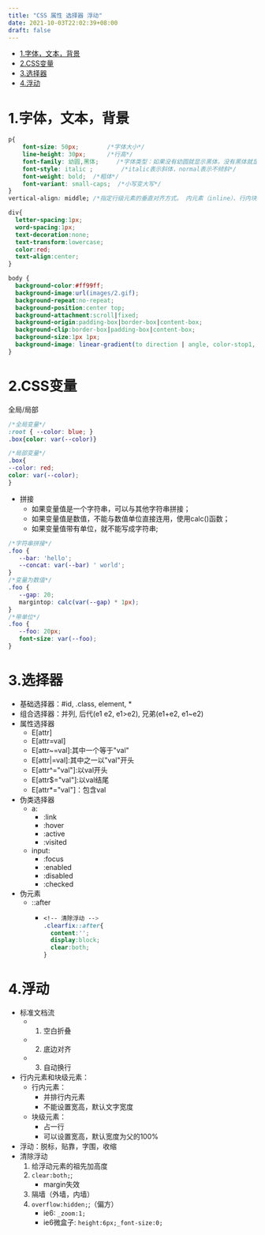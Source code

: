 ```yaml
---
title: "CSS 属性 选择器 浮动"
date: 2021-10-03T22:02:39+08:00
draft: false
---
```

- [1.字体，文本，背景](#1字体文本背景)
- [2.CSS变量](#2css变量)
- [3.选择器](#3选择器)
- [4.浮动](#4浮动)

# 1.字体，文本，背景

```css
p{
	font-size: 50px; 		/*字体大小*/
	line-height: 30px;      /*行高*/
	font-family: 幼圆,黑体; 	/*字体类型：如果没有幼圆就显示黑体，没有黑体就显示默认*/
	font-style: italic ;		/*italic表示斜体，normal表示不倾斜*/
	font-weight: bold;	/*粗体*/
	font-variant: small-caps;  /*小写变大写*/
}
vertical-align: middle; /*指定行级元素的垂直对齐方式。 内元素（inline）、行内块元素（inline-block）、表格的单元格（table-cell） */

div{
  letter-spacing:1px;
  word-spacing:1px;
  text-decoration:none;
  text-transform:lowercase;
  color:red;
  text-align:center;
}
```

```css
body {
  background-color:#ff99ff;
  background-image:url(images/2.gif);
  background-repeat:no-repeat;
  background-position:center top;
  background-attachment:scroll|fixed;
  background-origin:padding-box|border-box|content-box;
  background-clip:border-box|padding-box|content-box;
  background-size:1px 1px;
  background-image: linear-gradient(to direction | angle, color-stop1, color-stop2...);background-image: radial-gradient(shape size at position,start-color,...,last-color);
}
```
# 2.CSS变量
 全局/局部
```css
/*全局变量*/
:root { --color: blue; }
.box{color: var(--color)}

/*局部变量*/
.box{
--color: red;
color: var(--color);
}
```
- 拼接
   + 如果变量值是⼀个字符串，可以与其他字符串拼接；
   + 如果变量值是数值，不能与数值单位直接连⽤，使用calc()函数；
   + 如果变量值带有单位，就不能写成字符串;
```css
/*字符串拼接*/
.foo {
   --bar: 'hello';
   --concat: var(--bar) ' world';
}
/*变量为数值*/
.foo {
   --gap: 20;
   margintop: calc(var(--gap) * 1px);
}
/*带单位*/
.foo {
   --foo: 20px;
   font-size: var(--foo);
}
```


# 3.选择器
- 基础选择器：#id, .class, element, *
- 组合选择器：并列, 后代(e1 e2, e1>e2), 兄弟(e1+e2, e1~e2)
- 属性选择器
    - E[attr]
    - E[attr=val]
    - E[attr~=val]:其中一个等于"val"
    - E[attr|=val]:其中之一以"val"开头
    - E[attr^="val"]:以val开头
    - E[attr$="val"]:以val结尾    
    - E[attr*="val"]：包含val
- 伪类选择器
    - a:
      - :link
      - :hover
      - :active
      - :visited
    - input:
      - :focus
      - :enabled
      - :disabled
      - :checked 
- 伪元素
  - ::after 
    - ```css
      <!-- 清除浮动 -->
      .clearfix::after{
        content:'';
        display:block;
        clear:both;
      }
      ```  

# 4.浮动
- 标准文档流
  - 1) 空白折叠
  - 2) 底边对齐
  - 3) 自动换行
- 行内元素和块级元素：
  - 行内元素：
    - 并排行内元素
    - 不能设置宽高，默认文字宽度
  - 块级元素：
    - 占一行
    - 可以设置宽高，默认宽度为父的100%
- 浮动：脱标，贴靠，字围，收缩
- 清除浮动
  1. 给浮动元素的祖先加高度
  2. ```clear:both;```; 
     - margin失效 
  3. 隔墙（外墙，内墙）
  4. ```overflow:hidden;```;（偏方）
     - ie6: ```_zoom:1;```
     - ie6微盒子: ```height:6px;_font-size:0;```  